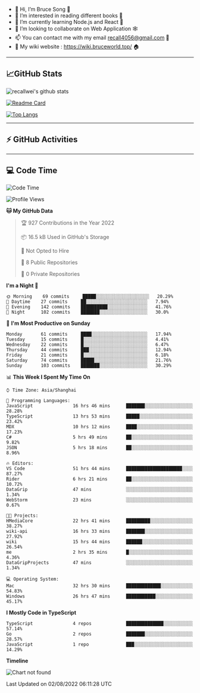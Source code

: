 - 👋 Hi, I’m Bruce Song 🦁️
- 👀 I’m interested in reading different books 📖
- 🌱 I’m currently learning Node.js and React 🚀
- 💞️ I’m looking to collaborate on Web Application 🕸️
- 📫 You can contact me with my email recall4056@gmail.com 📮
- 📖 My wiki website : https://wiki.bruceworld.top/ 🏠

---

## 📈GitHub Stats

![recallwei's github stats](https://github-readme-stats.vercel.app/api?username=recallwei&show_icons=true&theme=dracula&count_private=true&include_all_commits)

<!---
repository 卡片
--->

[![Readme Card](https://github-readme-stats.vercel.app/api/pin/?username=recallwei&repo=recallwei&theme=dracula)](https://github.com/recallwei/daily)

<!---
repository 常用语言 layout=compact（紧凑布局）
--->

[![Top Langs](https://github-readme-stats.vercel.app/api/top-langs/?username=recallwei&layout=compact&theme=dracula)](https://github.com/recallwei/daily)

---

## ⚡️ GitHub Activities

<!--START_SECTION:activity-->

<!--END_SECTION:activity-->

---

## 💻 Code Time

<!--START_SECTION:waka-->
![Code Time](http://img.shields.io/badge/Code%20Time-0%20secs-blue)

![Profile Views](http://img.shields.io/badge/Profile%20Views-18-blue)

**🐱 My GitHub Data** 

> 🏆 927 Contributions in the Year 2022
 > 
> 📦 16.5 kB Used in GitHub's Storage 
 > 
> 🚫 Not Opted to Hire
 > 
> 📜 8 Public Repositories 
 > 
> 🔑 0 Private Repositories  
 > 
**I'm a Night 🦉** 

```text
🌞 Morning    69 commits     █████░░░░░░░░░░░░░░░░░░░░   20.29% 
🌆 Daytime    27 commits     ██░░░░░░░░░░░░░░░░░░░░░░░   7.94% 
🌃 Evening    142 commits    ██████████░░░░░░░░░░░░░░░   41.76% 
🌙 Night      102 commits    ███████░░░░░░░░░░░░░░░░░░   30.0%

```
📅 **I'm Most Productive on Sunday** 

```text
Monday       61 commits     ████░░░░░░░░░░░░░░░░░░░░░   17.94% 
Tuesday      15 commits     █░░░░░░░░░░░░░░░░░░░░░░░░   4.41% 
Wednesday    22 commits     █░░░░░░░░░░░░░░░░░░░░░░░░   6.47% 
Thursday     44 commits     ███░░░░░░░░░░░░░░░░░░░░░░   12.94% 
Friday       21 commits     █░░░░░░░░░░░░░░░░░░░░░░░░   6.18% 
Saturday     74 commits     █████░░░░░░░░░░░░░░░░░░░░   21.76% 
Sunday       103 commits    ███████░░░░░░░░░░░░░░░░░░   30.29%

```


📊 **This Week I Spent My Time On** 

```text
⌚︎ Time Zone: Asia/Shanghai

💬 Programming Languages: 
JavaScript               16 hrs 46 mins      ███████░░░░░░░░░░░░░░░░░░   28.28% 
TypeScript               13 hrs 53 mins      █████░░░░░░░░░░░░░░░░░░░░   23.42% 
MDX                      10 hrs 12 mins      ████░░░░░░░░░░░░░░░░░░░░░   17.23% 
C#                       5 hrs 49 mins       ██░░░░░░░░░░░░░░░░░░░░░░░   9.82% 
JSON                     5 hrs 18 mins       ██░░░░░░░░░░░░░░░░░░░░░░░   8.96%

🔥 Editors: 
VS Code                  51 hrs 44 mins      █████████████████████░░░░   87.27% 
Rider                    6 hrs 21 mins       ██░░░░░░░░░░░░░░░░░░░░░░░   10.72% 
DataGrip                 47 mins             ░░░░░░░░░░░░░░░░░░░░░░░░░   1.34% 
WebStorm                 23 mins             ░░░░░░░░░░░░░░░░░░░░░░░░░   0.67%

🐱‍💻 Projects: 
HMediaCore               22 hrs 41 mins      █████████░░░░░░░░░░░░░░░░   38.27% 
wiki-api                 16 hrs 33 mins      ███████░░░░░░░░░░░░░░░░░░   27.92% 
wiki                     15 hrs 44 mins      ██████░░░░░░░░░░░░░░░░░░░   26.54% 
me                       2 hrs 35 mins       █░░░░░░░░░░░░░░░░░░░░░░░░   4.36% 
DataGripProjects         47 mins             ░░░░░░░░░░░░░░░░░░░░░░░░░   1.34%

💻 Operating System: 
Mac                      32 hrs 30 mins      █████████████░░░░░░░░░░░░   54.83% 
Windows                  26 hrs 47 mins      ███████████░░░░░░░░░░░░░░   45.17%

```

**I Mostly Code in TypeScript** 

```text
TypeScript               4 repos             ██████████████░░░░░░░░░░░   57.14% 
Go                       2 repos             ███████░░░░░░░░░░░░░░░░░░   28.57% 
JavaScript               1 repo              ███░░░░░░░░░░░░░░░░░░░░░░   14.29%

```


**Timeline**

![Chart not found](https://raw.githubusercontent.com/recallwei/recallwei/main/charts/bar_graph.png) 


 Last Updated on 02/08/2022 06:11:28 UTC
<!--END_SECTION:waka-->
<!---
recallwei/recallwei is a ✨ special ✨ repository because its `README.md` (this file) appears on your GitHub profile.
You can click the Preview link to take a look at your changes.
--->
